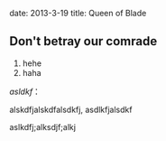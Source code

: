 date: 2013-3-19
title: Queen of Blade 

## Don't betray our comrade 

1. hehe
2. haha

_asldkf_：

alskdfjalskdfalsdkfj, asdlkfjalsdkf

aslkdfj;alksdjf;alkj




